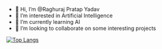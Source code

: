 - 👋 Hi, I’m @Raghuraj Pratap Yadav
- 👀 I’m interested in Artificial Intelligence
- 🌱 I’m currently learning AI
- 💞️ I’m looking to collaborate on some interesting projects

<!---
vladelets-vselennoy/vladelets-vselennoy is a ✨ special ✨ repository because its `README.md` (this file) appears on your GitHub profile.
You can click the Preview link to take a look at your changes.
--->
[![Top Langs](https://github-readme-stats.vercel.app/api/top-langs/?username=vladelets-vselennoy)](https://github.com/vladelets-vselennoy/github-readme-stats)
